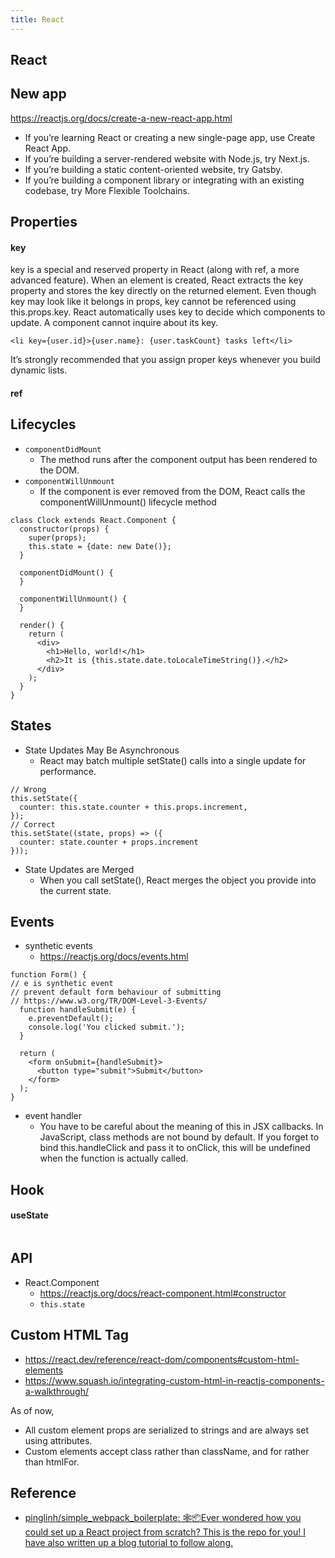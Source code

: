 ```yaml
---
title: React
---
```


## React

## New app
https://reactjs.org/docs/create-a-new-react-app.html

- If you’re learning React or creating a new single-page app, use Create React App.
- If you’re building a server-rendered website with Node.js, try Next.js.
- If you’re building a static content-oriented website, try Gatsby.
- If you’re building a component library or integrating with an existing codebase, try More Flexible Toolchains.

## Properties

#### key
key is a special and reserved property in React (along with ref, a more advanced feature). When an element is created, React extracts the key property and stores the key directly on the returned element. Even though key may look like it belongs in props, key cannot be referenced using this.props.key. React automatically uses key to decide which components to update. A component cannot inquire about its key.

```
<li key={user.id}>{user.name}: {user.taskCount} tasks left</li>
```

It’s strongly recommended that you assign proper keys whenever you build dynamic lists.

#### ref

## Lifecycles

- `componentDidMount`
    - The method runs after the component output has been rendered to the DOM.
- `componentWillUnmount`
    - If the component is ever removed from the DOM, React calls the componentWillUnmount() lifecycle method

```
class Clock extends React.Component {
  constructor(props) {
    super(props);
    this.state = {date: new Date()};
  }

  componentDidMount() {
  }

  componentWillUnmount() {
  }

  render() {
    return (
      <div>
        <h1>Hello, world!</h1>
        <h2>It is {this.state.date.toLocaleTimeString()}.</h2>
      </div>
    );
  }
}
```

## States
- State Updates May Be Asynchronous
    - React may batch multiple setState() calls into a single update for performance.

```
// Wrong
this.setState({
  counter: this.state.counter + this.props.increment,
});
// Correct
this.setState((state, props) => ({
  counter: state.counter + props.increment
}));
```

- State Updates are Merged
    - When you call setState(), React merges the object you provide into the current state.

## Events
- synthetic events
    - https://reactjs.org/docs/events.html

```
function Form() {
// e is synthetic event
// prevent default form behaviour of submitting
// https://www.w3.org/TR/DOM-Level-3-Events/
  function handleSubmit(e) {
    e.preventDefault();
    console.log('You clicked submit.');
  }

  return (
    <form onSubmit={handleSubmit}>
      <button type="submit">Submit</button>
    </form>
  );
}
```


- event handler
    - You have to be careful about the meaning of this in JSX callbacks. In JavaScript, class methods are not bound by default. If you forget to bind this.handleClick and pass it to onClick, this will be undefined when the function is actually called.

## Hook

#### useState

```

```


## API
- React.Component
    - https://reactjs.org/docs/react-component.html#constructor
    - `this.state`


## Custom HTML Tag
- https://react.dev/reference/react-dom/components#custom-html-elements
- https://www.squash.io/integrating-custom-html-in-reactjs-components-a-walkthrough/

As of now,

- All custom element props are serialized to strings and are always set using attributes.
- Custom elements accept class rather than className, and for rather than htmlFor.


## Reference
* [pinglinh/simple\_webpack\_boilerplate: 🕸📦Ever wondered how you could set up a React project from scratch? This is the repo for you\! I have also written up a blog tutorial to follow along\.](https://github.com/pinglinh/simple_webpack_boilerplate)
